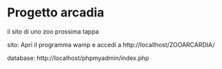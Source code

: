 # Progetto arcadia

il sito di uno zoo 
prossima tappa

sito:
Apri il programma wamp e accedi a
http://locallhost/ZOOARCARDIA/

database:
http://localhost/phpmyadmin/index.php